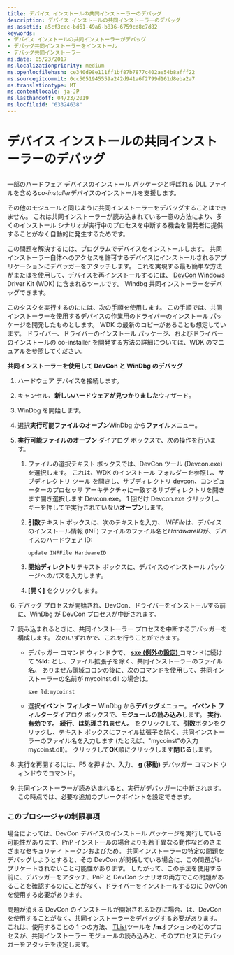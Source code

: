 ```yaml
---
title: デバイス インストールの共同インストーラーのデバッグ
description: デバイス インストールの共同インストーラーのデバッグ
ms.assetid: a5cf3cec-bd61-49a6-b836-6759cd8c7d82
keywords:
- デバイス インストールの共同インストーラーがデバッグ
- デバッグ共同インストーラーをインストール
- デバッグ共同インストーラー
ms.date: 05/23/2017
ms.localizationpriority: medium
ms.openlocfilehash: ce340d98e111ff1bf87b7877c402ae54b8afff22
ms.sourcegitcommit: 0cc5051945559a242d941a6f2799d161d8eba2a7
ms.translationtype: MT
ms.contentlocale: ja-JP
ms.lasthandoff: 04/23/2019
ms.locfileid: "63324638"
---
```

# <a name="debugging-a-device-installation-co-installer"></a>デバイス インストールの共同インストーラーのデバッグ


## <span id="ddk_debugging_dual_boot_machines_dbg"></span><span id="DDK_DEBUGGING_DUAL_BOOT_MACHINES_DBG"></span>


一部のハードウェア デバイスのインストール パッケージと呼ばれる DLL ファイルを含める*co-installer*デバイスのインストールを支援します。

その他のモジュールと同じように共同インストーラーをデバッグすることはできません。 これは共同インストーラーが読み込まれている一意の方法により、多くのインストール シナリオが実行中のプロセスを中断する機会を開発者に提供することがなく自動的に発生するためです。

この問題を解決するには、プログラムでデバイスをインストールします。 共同インストーラー自体へのアクセスを許可するデバイスにインストールされるアプリケーションにデバッガーをアタッチします。 これを実現する最も簡単な方法がまたはを使用して、デバイスを再インストールするには、 [DevCon](https://go.microsoft.com/fwlink/p/?linkid=152915) Windows Driver Kit (WDK) に含まれるツールです。 Windbg 共同インストーラーをデバッグできます。

このタスクを実行するのにには、次の手順を使用します。 この手順では、共同インストーラーを使用するデバイスの作業用のドライバーのインストール パッケージを開発したものとします。 WDK の最新のコピーがあることも想定しています。 ドライバー、ドライバーのインストール パッケージ、およびドライバーのインストールの co-installer を開発する方法の詳細については、WDK のマニュアルを参照してください。

**共同インストーラーを使用して DevCon と WinDbg のデバッグ**

1.  ハードウェア デバイスを接続します。

2.  キャンセル、**新しいハードウェアが見つかりました**ウィザード。

3.  WinDbg を開始します。

4.  選択**実行可能ファイルのオープン**WinDbg から**ファイル**メニュー。

5.  **実行可能ファイルのオープン** ダイアログ ボックスで、次の操作を行います。
    1.  ファイルの選択テキスト ボックスでは、DevCon ツール (Devcon.exe) を選択します。 これは、WDK のインストール フォルダーを参照し、サブディレクトリ ツール を開きし、サブディレクトリ devcon、コンピューターのプロセッサ アーキテクチャに一致するサブディレクトリを開きます開き選択します Devcon.exe。 1 回だけ Devcon.exe クリックし、キーを押してで実行されていない**オープン**します。
    2.  **引数**テキスト ボックスに、次のテキストを入力、 *INFFile*は、デバイスのインストール情報 (INF) ファイルのファイル名と*HardwareID*が、デバイスのハードウェア ID:

        ```text
        update INFFile HardwareID 
        ```

    3.  **開始ディレクトリ**テキスト ボックスに、デバイスのインストール パッケージへのパスを入力します。
    4.  **[開く]** をクリックします。

6.  デバッグ プロセスが開始され、DevCon、ドライバーをインストールする前に、WinDbg が DevCon プロセスが中断されます。

7.  読み込まれるときに、共同インストーラー プロセスを中断するデバッガーを構成します。 次のいずれかで、これを行うことができます。
    -   デバッガー コマンド ウィンドウで、 [ **sxe (例外の設定)** ](sx--sxd--sxe--sxi--sxn--sxr--sx---set-exceptions-.md)コマンドに続けて **%ld:** とし、ファイル拡張子を除く、共同インストーラーのファイル名。 ありません領域コロンの後に、次のコマンドを使用して、共同インストーラーの名前が mycoinst.dll の場合は。
        ```dbgcmd
        sxe ld:mycoinst 
        ```

    -   選択**イベント フィルター** WinDbg から**デバッグ**メニュー。 **イベント フィルター**ダイアログ ボックスで、**モジュールの読み込み**します。 **実行**、**有効です。** **続行**、**は処理されません。** をクリックして、**引数**ボタンをクリックし、テキスト ボックスにファイル拡張子を除く、共同インストーラーのファイル名を入力します (たとえば、"mycoinst"の入力 mycoinst.dll)。 クリックして**OK**順にクリックします**閉じる**します。

8.  実行を再開するには、F5 を押すか、入力、 **g (移動)** デバッガー コマンド ウィンドウでコマンド。

9.  共同インストーラーが読み込まれると、実行がデバッガーに中断されます。 この時点では、必要な追加のブレークポイントを設定できます。

### <a name="span-idlimitationsofthisprocedurespanspan-idlimitationsofthisprocedurespanlimitations-of-this-procedure"></a><span id="limitations_of_this_procedure"></span><span id="LIMITATIONS_OF_THIS_PROCEDURE"></span>このプロシージャの制限事項

場合によっては、DevCon デバイスのインストール パッケージを実行している可能性があります、PnP インストールの場合よりも若干異なる動作などのさまざまなセキュリティ トークンおよびため。 共同インストーラーの特定の問題をデバッグしようとすると、その DevCon が関係している場合に、この問題がレプリケートされないこと可能性があります。 したがって、この手法を使用する前に、デバッガーをアタッチ、PnP と DevCon シナリオの両方でこの問題があることを確認するのにことがなく、ドライバーをインストールするのに DevCon を使用する必要があります。

問題が消える DevCon のインストールが開始されるたびに場合、は、DevCon を使用することがなく、共同インストーラーをデバッグする必要があります。 これは、使用することの 1 つの方法、 [TList](tlist.md)ツールを **/m**オプションのどのプロセスが、共同インストーラー モジュールの読み込みと、そのプロセスにデバッガーをアタッチを決定します。

 

 





